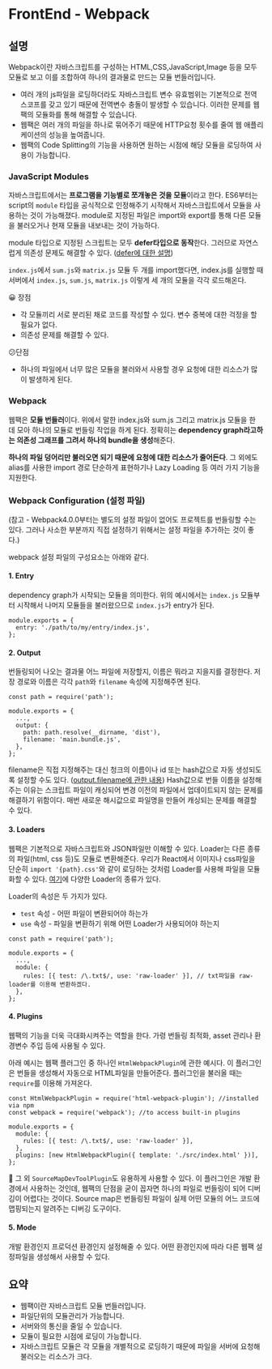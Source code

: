 # FrontEnd - Webpack

## 설명

Webpack이란 자바스크립트를 구성하는 HTML,CSS,JavaScript,Image 등을 모두 모듈로 보고 이를 조합하여 하나의 결과물로 만드는 모듈 번들러입니다.

- 여러 개의 js파일을 로딩하더라도 자바스크립트 변수 유효범위는 기본적으로 전역 스코프를 갖고 있기 때문에 전역변수 충돌이 발생할 수 있습니다. 이러한 문제를 웹팩의 모듈화를 통해 해결할 수 있습니다.
- 웹팩은 여러 개의 파일을 하나로 묶어주기 때문에 HTTP요청 횟수를 줄여 웹 애플리케이션의 성능을 높여줍니다.
- 웹팩의 Code Splitting의 기능을 사용하면 원하는 시점에 해당 모듈을 로딩하여 사용이 가능합니다.

### JavaScript Modules  

자바스크립트에서는 **프로그램을 기능별로 쪼개놓은 것을 모듈**이라고 한다. ES6부터는 script의 `module` 타입을 공식적으로 인정해주기 시작해서 자바스크립트에서 모듈을 사용하는 것이 가능해졌다. module로 지정된 파일은 import와 export를 통해 다른 모듈을 불러오거나 현재 모듈을 내보내는 것이 가능하다.

module 타입으로 지정된 스크립트는 모두 **defer타입으로 동작**한다. 그러므로 자연스럽게 의존성 문제도 해결할 수 있다. ([defer에 대한 설명](https://developer.mozilla.org/ko/docs/Web/HTML/Element/script#%ED%8A%B9%EC%84%B1))

`index.js`에서 `sum.js`와 `matrix.js` 모듈 두 개를 import했다면, index.js를 실행할 때 서버에서 `index.js`, `sum.js`, `matrix.js` 이렇게 세 개의 모듈을 각각 로드해온다.

😀 장점

- 각 모듈끼리 서로 분리된 채로 코드를 작성할 수 있다. 변수 중복에 대한 걱정을 할 필요가 없다.
- 의존성 문제를 해결할 수 있다.

😕단점

- 하나의 파일에서 너무 많은 모듈을 불러와서 사용할 경우 요청에 대한 리소스가 많이 발생하게 된다.

###  Webpack 

웹팩은 **모듈 번들러**이다. 위에서 말한 index.js와 sum.js 그리고 matrix.js 모듈을 한 데 모아 하나의 모듈로 번들링 작업을 하게 된다. 정확히는 **dependency graph라고하는 의존성 그래프를 그려서 하나의 bundle을 생성**해준다.

**하나의 파일 덩어리만 불러오면 되기 때문에 요청에 대한 리소스가 줄어든다**. 그 외에도 alias를 사용한 import 경로 단순하게 표현하기나 Lazy Loading 등 여러 가지 기능을 지원한다.

### Webpack Configuration (설정 파일)

(참고 - Webpack4.0.0부터는 별도의 설정 파일이 없어도 프로젝트를 번들링할 수는 있다. 그러나 사소한 부분까지 직접 설정하기 위해서는 설정 파일을 추가하는 것이 좋다.)

webpack 설정 파일의 구성요소는 아래와 같다.

#### 1. Entry

dependency graph가 시작되는 모듈을 의미한다. 위의 예시에서는 `index.js` 모듈부터 시작해서 나머지 모듈들을 불러왔으므로 `index.js`가 entry가 된다.

```
module.exports = {
  entry: './path/to/my/entry/index.js',
};
```

#### 2. Output

번들링되어 나오는 결과물 어느 파일에 저장할지, 이름은 뭐라고 지을지를 결정한다. 저장 경로와 이름은 각각 `path`와 `filename` 속성에 지정해주면 된다. 

```
const path = require('path');

module.exports = {
  ...,
  output: {
    path: path.resolve(__dirname, 'dist'),
    filename: 'main.bundle.js',
  },
};
```

filename은 직접 지정해주는 대신 청크의 이름이나 id 또는 hash값으로 자동 생성되도록 설정할 수도 있다. ([output.filename에 관한 내용](https://webpack.js.org/configuration/output/#outputfilename)) Hash값으로 번들 이름을 설정해주는 이유는 스크립트 파일이 캐싱되어 변경 이전의 파일에서 업데이트되지 않는 문제를 해결하기 위함이다. 매번 새로운 해시값으로 파일명을 만들어 캐싱되는 문제를 해결할 수 있다.

#### 3. Loaders

웹팩은 기본적으로 자바스크립트와 JSON파일만 이해할 수 있다. Loader는 다른 종류의 파일(html, css 등)도 모듈로 변환해준다. 우리가 React에서 이미지나 css파일을 단순히 `import '{path}.css'`와 같이 로딩하는 것처럼 Loader를 사용해 파일을 모듈화할 수 있다. [여기](https://webpack.js.org/loaders/)에 다양한 Loader의 종류가 있다.

Loader의 속성은 두 가지가 있다.

- `test` 속성 - 어떤 파일이 변환되어야 하는가
- `use` 속성 - 파일을 변환하기 위해 어떤 Loader가 사용되어야 하는지

```
const path = require('path');

module.exports = {
  ...,
  module: {
    rules: [{ test: /\.txt$/, use: 'raw-loader' }], // txt파일을 raw-loader를 이용해 변환하겠다.
  },
};
```

#### 4. Plugins

웹팩의 기능을 더욱 극대화시켜주는 역할을 한다. 가령 번들링 최적화, asset 관리나 환경변수 주입 등에 사용될 수 있다.

아래 예시는 웹팩 플러그인 중 하나인 `HtmlWebpackPlugin`에 관한 예시다. 이 플러그인은 번들을 생성해서 자동으로 HTML파일을 만들어준다. 플러그인을 불러올 때는 `require`를 이용해 가져온다.

```
const HtmlWebpackPlugin = require('html-webpack-plugin'); //installed via npm
const webpack = require('webpack'); //to access built-in plugins

module.exports = {
  module: {
    rules: [{ test: /\.txt$/, use: 'raw-loader' }],
  },
  plugins: [new HtmlWebpackPlugin({ template: './src/index.html' })],
};
```

📌 그 외 `SourceMapDevToolPlugin`도 유용하게 사용할 수 있다. 이 플러그인은 개발 환경에서 사용하는 것인데, 웹팩의 단점을 굳이 꼽자면 하나의 파일로 번들링이 되어 디버깅이 어렵다는 것이다. Source map은 번들링된 파일이 실제 어떤 모듈의 어느 코드에 맵핑되는지 알려주는 디버깅 도구이다.

#### 5. Mode

개발 환경인지 프로덕션 환경인지 설정해줄 수 있다. 어떤 환경인지에 따라 다른 웹팩 설정파일을 생성해서 사용할 수 있다.

## 요약

- 웹팩이란 자바스크립트 모듈 번들러입니다.
- 파일단위의 모듈관리가 가능합니다.
- 서버와의 통신을 줄일 수 있습니다.
- 모듈이 필요한 시점에 로딩이 가능합니다.
- 자바스크립트 모듈은 각 모듈을 개별적으로 로딩하기 때문에 파일을 서버에 요청해 불러오는 리소스가 크다.
